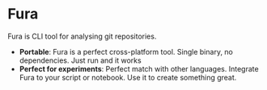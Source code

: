 # Fura
Fura is CLI tool for analysing git repositories.

 - **Portable**: Fura is a perfect cross-platform tool. Single binary, no dependencies.  Just run and it works
 - **Perfect for experiments**: Perfect match with other languages. Integrate Fura to your script or notebook. Use it to create something great.
